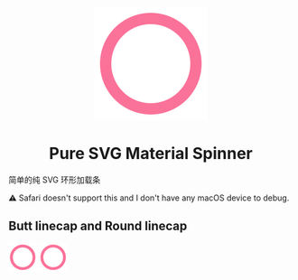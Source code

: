 <p align="center">
    <img src="https://raw.githubusercontent.com/Aira-Sakuranomiya/Pure-SVG-Material-Spinner/df847a567eb104d89fb4fdcebebb4d36700c0287/md_spinner.min.svg" width="200">
</p>

<h1 align="center">Pure SVG Material Spinner</h1>
简单的纯 SVG 环形加载条

⚠ Safari doesn't support this and I don't have any macOS device to debug.


<h2>Butt linecap and Round linecap</h2>
<p>
    <img src="https://raw.githubusercontent.com/Aira-Sakuranomiya/Pure-SVG-Material-Spinner/df847a567eb104d89fb4fdcebebb4d36700c0287/md_spinner.min.svg" width="50">
    <img src="https://raw.githubusercontent.com/Aira-Sakuranomiya/Pure-SVG-Material-Spinner/df847a567eb104d89fb4fdcebebb4d36700c0287/md_spinner_round.min.svg" width="50">
</p>